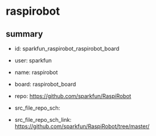 # raspirobot
 
## summary 
* id: sparkfun_raspirobot_raspirobot_board
* user: sparkfun
* name: raspirobot
* board: raspirobot_board
* repo: https://github.com/sparkfun/RaspiRobot



* src_file_repo_sch: 
* src_file_repo_sch_link: https://github.com/sparkfun/RaspiRobot/tree/master/




